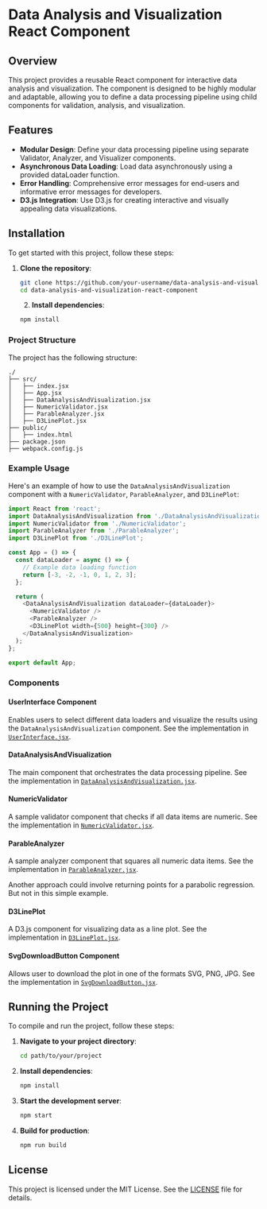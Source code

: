 # Data Analysis and Visualization React Component

## Overview

This project provides a reusable React component for interactive data analysis and visualization. The component is designed to be highly modular and adaptable, allowing you to define a data processing pipeline using child components for validation, analysis, and visualization.

## Features

- **Modular Design**: Define your data processing pipeline using separate Validator, Analyzer, and Visualizer components.
- **Asynchronous Data Loading**: Load data asynchronously using a provided dataLoader function.
- **Error Handling**: Comprehensive error messages for end-users and informative error messages for developers.
- **D3.js Integration**: Use D3.js for creating interactive and visually appealing data visualizations.

## Installation

To get started with this project, follow these steps:

1. **Clone the repository**:
   ```bash
   git clone https://github.com/your-username/data-analysis-and-visualization-react-component.git
   cd data-analysis-and-visualization-react-component
   ```

   2. **Install dependencies**:
   ```bash
   npm install
   ```

### Project Structure

The project has the following structure:

```
./
├── src/
│   ├── index.jsx
│   ├── App.jsx
│   ├── DataAnalysisAndVisualization.jsx
│   ├── NumericValidator.jsx
│   ├── ParableAnalyzer.jsx
│   ├── D3LinePlot.jsx
├── public/
│   ├── index.html
├── package.json
├── webpack.config.js
```

### Example Usage

Here's an example of how to use the `DataAnalysisAndVisualization` component with a `NumericValidator`, `ParableAnalyzer`, and `D3LinePlot`:

```javascript
import React from 'react';
import DataAnalysisAndVisualization from './DataAnalysisAndVisualization';
import NumericValidator from './NumericValidator';
import ParableAnalyzer from './ParableAnalyzer';
import D3LinePlot from './D3LinePlot';

const App = () => {
  const dataLoader = async () => {
    // Example data loading function
    return [-3, -2, -1, 0, 1, 2, 3];
  };

  return (
    <DataAnalysisAndVisualization dataLoader={dataLoader}>
      <NumericValidator />
      <ParableAnalyzer />
      <D3LinePlot width={500} height={300} />
    </DataAnalysisAndVisualization>
  );
};

export default App;
```

### Components

#### UserInterface Component

Enables users to select different data loaders and visualize the results using the `DataAnalysisAndVisualization` component. See the implementation in [`UserInterface.jsx`](./src/UserInterface.jsx).

#### DataAnalysisAndVisualization

The main component that orchestrates the data processing pipeline. See the implementation in [`DataAnalysisAndVisualization.jsx`](./src/DataAnalysisAndVisualization.jsx).

#### NumericValidator

A sample validator component that checks if all data items are numeric. See the implementation in [`NumericValidator.jsx`](./src/NumericValidator.jsx).

#### ParableAnalyzer

A sample analyzer component that squares all numeric data items. See the implementation in [`ParableAnalyzer.jsx`](./src/ParableAnalyzer.jsx).

Another approach could involve returning points for a parabolic regression. But not in this simple example.

#### D3LinePlot

A D3.js component for visualizing data as a line plot. See the implementation in [`D3LinePlot.jsx`](./src/D3LinePlot.jsx).

#### SvgDownloadButton Component

Allows user to download the plot in one of the formats SVG, PNG, JPG. See the implementation in [`SvgDownloadButton.jsx`](./src/SvgDownloadButton.jsx).

## Running the Project

To compile and run the project, follow these steps:

1. **Navigate to your project directory**:
   ```bash
   cd path/to/your/project
   ```

2. **Install dependencies**:
   ```bash
   npm install
   ```

3. **Start the development server**:
   ```bash
   npm start
   ```

4. **Build for production**:
   ```bash
   npm run build
   ```

## License

This project is licensed under the MIT License. See the [LICENSE](LICENSE) file for details.
